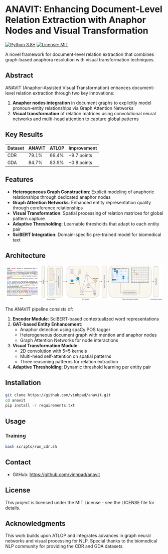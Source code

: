 # ANAVIT: Enhancing Document-Level Relation Extraction with Anaphor Nodes and Visual Transformation

[![Python 3.8+](https://img.shields.io/badge/python-3.8+-blue.svg)](https://www.python.org/downloads/)
[![License: MIT](https://img.shields.io/badge/License-MIT-yellow.svg)](https://opensource.org/licenses/MIT)

A novel framework for document-level relation extraction that combines graph-based anaphora resolution with visual transformation techniques.

## Abstract

ANAVIT (Anaphor-Assisted Visual Transformation) enhances document-level relation extraction through two key innovations:
1. **Anaphor nodes integration** in document graphs to explicitly model pronoun-entity relationships via Graph Attention Networks
2. **Visual transformation** of relation matrices using convolutional neural networks and multi-head attention to capture global patterns

## Key Results

| Dataset | ANAVIT | ATLOP | Improvement |
|---------|--------|-------|-------------|
| CDR     | 79.1%  | 69.4% | +9.7 points |
| GDA     | 84.7%  | 83.9% | +0.8 points |

## Features

- **Heterogeneous Graph Construction**: Explicit modeling of anaphoric relationships through dedicated anaphor nodes
- **Graph Attention Networks**: Enhanced entity representation quality through coreference relationships
- **Visual Transformation**: Spatial processing of relation matrices for global pattern capture
- **Adaptive Thresholding**: Learnable thresholds that adapt to each entity pair
- **SciBERT Integration**: Domain-specific pre-trained model for biomedical text

## Architecture

![ANAVIT Method Overview](anavit_method.png)

The ANAVIT pipeline consists of:

1. **Encoder Module**: SciBERT-based contextualized word representations
2. **GAT-based Entity Enhancement**: 
   - Anaphor detection using spaCy POS tagger
   - Heterogeneous document graph with mention and anaphor nodes
   - Graph Attention Networks for node interactions
3. **Visual Transformation Module**:
   - 2D convolution with 5×5 kernels
   - Multi-head self-attention on spatial patterns
   - Three reasoning patterns for relation extraction
4. **Adaptive Thresholding**: Dynamic threshold learning per entity pair

## Installation

```bash
git clone https://github.com/vinhpad/anavit.git
cd anavit
pip install -r requirements.txt
```

## Usage

### Training
```bash
bash scripts/run_cdr.sh 
```


## Contact

- GitHub: https://github.com/vinhpad/anavit

## License

This project is licensed under the MIT License - see the LICENSE file for details.

## Acknowledgments

This work builds upon ATLOP and integrates advances in graph neural networks and visual processing for NLP. Special thanks to the biomedical NLP community for providing the CDR and GDA datasets.